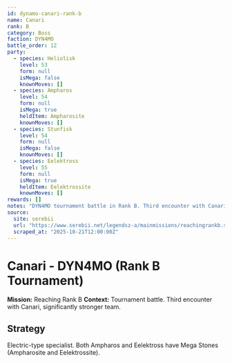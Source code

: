 ```yaml
---
id: dynamo-canari-rank-b
name: Canari
rank: B
category: Boss
faction: DYN4MO
battle_order: 12
party:
  - species: Heliolisk
    level: 53
    form: null
    isMega: false
    knownMoves: []
  - species: Ampharos
    level: 54
    form: null
    isMega: true
    heldItem: Ampharosite
    knownMoves: []
  - species: Stunfisk
    level: 54
    form: null
    isMega: false
    knownMoves: []
  - species: Eelektross
    level: 55
    form: null
    isMega: true
    heldItem: Eelektrossite
    knownMoves: []
rewards: []
notes: "DYN4MO tournament battle in Rank B. Third encounter with Canari. Electric-type specialist with two Mega Evolution options."
source:
  site: serebii
  url: "https://www.serebii.net/legendsz-a/mainmissions/reachingrankb.shtml"
  scraped_at: "2025-10-21T12:00:00Z"
---
```


# Canari - DYN4MO (Rank B Tournament)

**Mission:** Reaching Rank B
**Context:** Tournament battle. Third encounter with Canari, significantly stronger team.

## Strategy
Electric-type specialist. Both Ampharos and Eelektross have Mega Stones (Ampharosite and Eelektrossite).

